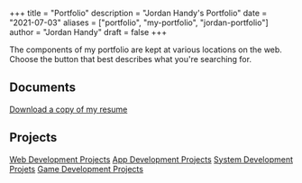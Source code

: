+++
title = "Portfolio"
description = "Jordan Handy's Portfolio"
date = "2021-07-03"
aliases = ["portfolio", "my-portfolio", "jordan-portfolio"]
author = "Jordan Handy"
draft = false
+++

The components of my portfolio are kept at various locations on the web. Choose the button that best describes what you're searching for.

## Documents

[Download a copy of my resume]()

## Projects

[Web Development Projects](portfolio/web-development)
[App Development Projects](portfolio/app-development)
[System Development Projets](portfolio/system-development)
[Game Development Projects](#)
